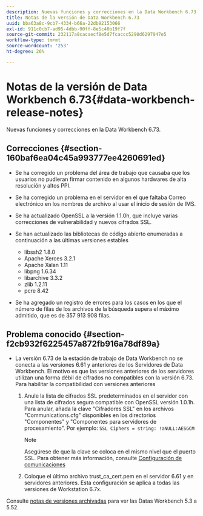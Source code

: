 ```yaml
---
description: Nuevas funciones y correcciones en la Data Workbench 6.73.
title: Notas de la versión de Data Workbench 6.73
uuid: bba63a8c-9cb7-4334-b66a-22db92153066
exl-id: 911c0cb7-ad95-4dbb-90ff-8e5c40b19f7f
source-git-commit: 232117a8cacaecf8e5d7fcaccc5290d6297947e5
workflow-type: tm+mt
source-wordcount: '253'
ht-degree: 26%

---
```


# Notas de la versión de Data Workbench 6.73{#data-workbench-release-notes}

Nuevas funciones y correcciones en la Data Workbench 6.73.

## Correcciones {#section-160baf6ea04c45a993777ee4260691ed}

* Se ha corregido un problema del área de trabajo que causaba que los usuarios no pudieran firmar contenido en algunos hardwares de alta resolución y altos PPI.
* Se ha corregido un problema en el servidor en el que faltaba Correo electrónico en los nombres de archivo al usar el inicio de sesión de IMS.
* Se ha actualizado OpenSSL a la versión 1.1.0h, que incluye varias correcciones de vulnerabilidad y nuevos cifrados SSL.
* Se han actualizado las bibliotecas de código abierto enumeradas a continuación a las últimas versiones estables

   * libssh2 1.8.0
   * Apache Xerces 3.2.1
   * Apache Xalan 1.11
   * libpng 1.6.34
   * libarchive 3.3.2
   * zlib 1.2.11
   * pcre 8.42

* Se ha agregado un registro de errores para los casos en los que el número de filas de los archivos de la búsqueda supera el máximo admitido, que es de 357 913 908 filas.

## Problema conocido {#section-f2cb932f6225457a872fb916a78df89a}

* La versión 6.73 de la estación de trabajo de Data Workbench no se conecta a las versiones 6.61 y anteriores de los Servidores de Data Workbench. El motivo es que las versiones anteriores de los servidores utilizan una forma débil de cifrados no compatibles con la versión 6.73. Para habilitar la compatibilidad con versiones anteriores

   1. Anule la lista de cifrados SSL predeterminados en el servidor con una lista de cifrados segura compatible con OpenSSL versión 1.0.1h. Para anular, añada la clave &quot;Cifradores SSL&quot; en los archivos &quot;Communications.cfg&quot; disponibles en los directorios &quot;Componentes&quot; y &quot;Componentes para servidores de procesamiento&quot;. Por ejemplo: `SSL Ciphers = string: !aNULL:AESGCM`

      >[!NOTE]
      >
      >Asegúrese de que la clave se coloca en el mismo nivel que el puerto SSL. Para obtener más información, consulte [Configuración de comunicaciones](https://experienceleague.adobe.com/docs/data-workbench/using/server-admin-install/config-settings/c-comm-cfg-stgs.html)

   1. Coloque el último archivo trust_ca_cert.pem en el servidor 6.61 y en servidores anteriores. Esta configuración se aplica a todas las versiones de Workstation 6.7x.

Consulte [notas de versiones archivadas](https://experienceleague.adobe.com/docs/data-workbench/using/release-notes/release-notes.html) para ver las Datas Workbench 5.3 a 5.52.
